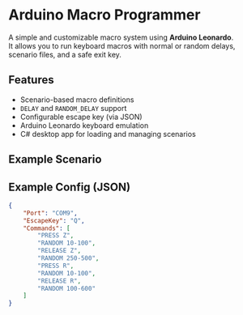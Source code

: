 # Arduino Macro Programmer

A simple and customizable macro system using **Arduino Leonardo**.  
It allows you to run keyboard macros with normal or random delays, scenario files, and a safe exit key.

## Features
- Scenario-based macro definitions  
- `DELAY` and `RANDOM_DELAY` support  
- Configurable escape key (via JSON)  
- Arduino Leonardo keyboard emulation  
- C# desktop app for loading and managing scenarios  

## Example Scenario

## Example Config (JSON)
```json
{
    "Port": "COM9",
    "EscapeKey": "Q",
    "Commands": [
        "PRESS Z",
        "RANDOM 10-100",
        "RELEASE Z",
        "RANDOM 250-500",
        "PRESS R",
        "RANDOM 10-100",
        "RELEASE R",
        "RANDOM 100-600"
    ]
}